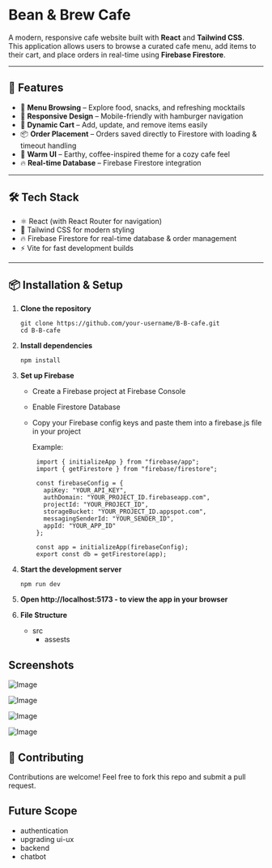#  Bean & Brew Cafe

A modern, responsive cafe website built with **React** and **Tailwind CSS**.  
This application allows users to browse a curated cafe menu, add items to their cart, and place orders in real-time using **Firebase Firestore**.

---

## 🚀 Features

- 🥗 **Menu Browsing** – Explore food, snacks, and refreshing mocktails  
- 📱 **Responsive Design** – Mobile-friendly with hamburger navigation  
- 🛒 **Dynamic Cart** – Add, update, and remove items easily  
- 📦 **Order Placement** – Orders saved directly to Firestore with loading & timeout handling  
- 🎨 **Warm UI** – Earthy, coffee-inspired theme for a cozy cafe feel  
- 🔥 **Real-time Database** – Firebase Firestore integration  

---

## 🛠️ Tech Stack

- ⚛️ React (with React Router for navigation)  
- 🎨 Tailwind CSS for modern styling  
- 🔥 Firebase Firestore for real-time database & order management  
- ⚡ Vite for fast development builds  

---

## 📦 Installation & Setup

1. **Clone the repository**
   
       git clone https://github.com/your-username/B-B-cafe.git
       cd B-B-cafe
   
2. **Install dependencies**

       npm install

3. **Set up Firebase**
   - Create a Firebase project at Firebase Console
   - Enable Firestore Database
   - Copy your Firebase config keys and paste them into a firebase.js file in your project

     Example:

          import { initializeApp } from "firebase/app";
          import { getFirestore } from "firebase/firestore";
          
          const firebaseConfig = {
            apiKey: "YOUR_API_KEY",
            authDomain: "YOUR_PROJECT_ID.firebaseapp.com",
            projectId: "YOUR_PROJECT_ID",
            storageBucket: "YOUR_PROJECT_ID.appspot.com",
            messagingSenderId: "YOUR_SENDER_ID",
            appId: "YOUR_APP_ID"
          };
          
          const app = initializeApp(firebaseConfig);
          export const db = getFirestore(app);


4. **Start the development server**
   
       npm run dev

5. **Open http://localhost:5173 - to view the app in your browser**
6.  **File Structure**
      - src
        - assests


## Screenshots

![Image](https://github.com/user-attachments/assets/6898f802-4c36-4b1a-88ec-60a8c5fb0104)

![Image](https://github.com/user-attachments/assets/47b01a37-da93-4f05-99b5-356419540793)

![Image](https://github.com/user-attachments/assets/89446153-d9aa-48cd-963a-5e07fb445bfa)

![Image](https://github.com/user-attachments/assets/0fb8d7d1-90bd-4c43-aded-5dec2d8f0524)


## 🤝 Contributing

Contributions are welcome! Feel free to fork this repo and submit a pull request.


## Future Scope

  - authentication
  - upgrading ui-ux
  - backend
  - chatbot

